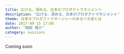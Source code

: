 ```yaml
---
title: 広げる、深める、日本のプロダクトマネジメント
description: "広げる、深める、日本のプロダクトマネジメント"
theme: 日本のプロダクトマネージャーのあるべき姿とは
date: 2017-09-15 17:05
author: "岡田 陽介"
category: sessions
---
```

Coming soon
